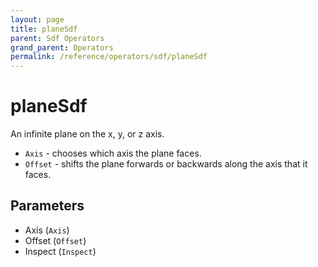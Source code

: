 ```yaml
---
layout: page
title: planeSdf
parent: Sdf Operators
grand_parent: Operators
permalink: /reference/operators/sdf/planeSdf
---
```


# planeSdf

An infinite plane on the x, y, or z axis.

* `Axis` - chooses which axis the plane faces.
* `Offset` - shifts the plane forwards or backwards along the axis that it faces.

## Parameters

* Axis (`Axis`)
* Offset (`Offset`)
* Inspect (`Inspect`)

